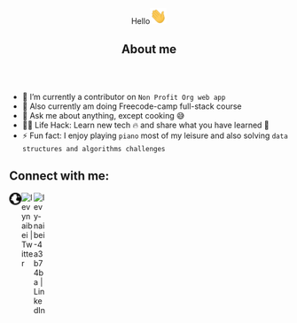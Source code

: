 <p align="center">Hello<img src="https://raw.githubusercontent.com/ABSphreak/ABSphreak/master/gifs/Hi.gif" width="30px"> </p>
<h2 align="center">About me</h2>

<!--- <img align="center" src="./banner.png" /> --->

 <br/>
 <br/>
 
- 🔭 I’m currently a contributor on `Non Profit Org web app`
- 🌱 Also currently am doing Freecode-camp full-stack course
- 💬 Ask me about anything, except cooking  :sweat_smile:
- 👨‍💻 Life Hack: Learn new tech :fire: and share what you have learned :tada:
- ⚡ Fun fact: I enjoy playing `piano` most of my leisure and also solving `data structures and algorithms challenges`

## Connect with me:

[<img align="left" alt="webpage" width="22px" src="https://raw.githubusercontent.com/iconic/open-iconic/master/svg/globe.svg" />][website]
[<img align="left" alt="levynaibei | Twitter" width="22px" src="https://cdn.jsdelivr.net/npm/simple-icons@v3/icons/twitter.svg" />][twitter]
[<img align="left" alt="levy-naibei-4a3b74ba  | LinkedIn" width="22px" src="https://cdn.jsdelivr.net/npm/simple-icons@v3/icons/linkedin.svg" />][linkedin]
<br />

[website]: https://levy-naibei.netlify.app
[twitter]: https://twitter.com/levynaibei
[linkedin]: https://www.linkedin.com/in/levy-naibei-4a3b74b

